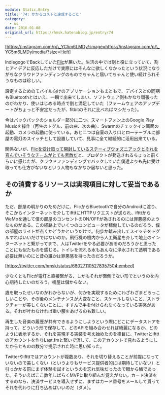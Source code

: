 ```yaml
---
module: Static.Entry
title: '74: かかるコストと達成すること'
category:
  - us
date: 2016-01-08
original_url: https://hmsk.hatenablog.jp/entry/74
---
```


[https://instagram.com/p/\_YC5m6LMDy/:image=https://instagram.com/p/\_YC5m6LMDy/media/?size=l:left]

IndiegogoでBackしていた[Flic](https://flic.io/)が届いた。生活の中では割と役に立っていて、割とアイデアに反応しただけで実際にはそんなに欲しくなかったという状況になりがちなクラウドファンディングのものでちゃんと届いてちゃんと使い続けられそうなものは珍しい。

設定するためのモバイル向けのアプリケーションもまともで、デバイスとの同期もBluetoothとはいえ、一瞬で出来てしまい、ソフトウェア側もかなり頑張ったのがわかり、使いはじめる時点で割と満足していた（ファームウェアのアップデートがちょっと不安定だったが、fitbitのそれに比べればマシだった）。

今はバックパックのショルダー部分に二つ。スマートフォン上のGoogle Play Musicを操作（再生のトグル、前の曲、次の曲）、Swarmのチェックイン画面の起動、カメラの起動に使っている。あと二つは自室の入り口とローテーブルに部屋の電灯のスイッチとして設置していて、見事に全て継続的に活用出来ている。

関係ないが、[Flicを受け取って開封しているステーィブウォズニアックとそれを喜んでいそうなチームがとても素敵だ](https://www.instagram.com/p/8nyFuPDOyK/?taken-by=flic.io)と、プロダクトが発送されるちょっと前くらいに感じたが、クラウドファンディングでバックしていた僕達よりも先に受け取っても仕方がないなという人物もなかなか居ないと思った。

## その消費するリソースは実現項目に対して妥当であるか

ただ、部屋の明かりのためだけに、FlicからBluetoothで自分のAndroidに渡り、そこからインターネットを介してiftttにHTTPリクエストが送られ、iftttからWeMoを通して僕の部屋のコンセントのON/OFFが為されるのには罪悪感のようなものがある。この経路上でいくつのコンピュータが稼働しているのだろう、僕の部屋のライトが点くかどうかというだけで。何歩か踏み出してスイッチをトグルすればいいだけではないのか。飛行機の機内から人工衛星を介して地上のインターネットと繋がってまで、人はTwitterをやる必要があるのだろうかと思ったことにも似たものを感じる。トイレを流れる水もあんなに浄水されて透明である必要は無いのにと昔の誰かは罪悪感を持ったのだろうか。


[https://twitter.com/hmsk/status/680271105278357504:embed]

少なくともFlicが電灯と直接繋がる、しかもそれが面倒でない形でというのを内心期待したいのだろう。桶屋は儲からない。

歳を取ったせいなのかわからないが、何かを実現するためにわざわざまどろっこしいことや、その後のメンテナンスが大変なこと、スケールしないこと、ストラクチャーが美しくないことに、すすんで手を付けられなくなっている実感がある。それが叶わなければ重い腰をあげるのも難しい。

再生した音楽の履歴が共有できるようにしようという際にどこにデータストアを持って、どういう形で保存して、どのAPIを組み合わせれば綺麗になるか、どのように表示するか、それを実現する実装を考え始めたのを横目に、Twitterとiftttのアカウントを作りLast.fmと繋いで流して、このアカウントで見れるようにしたからとものの数分で提示された時に思い知った。

Twitterやiftttではアカウントが複数あり、それを切り替えることが前提になっていないので美しくない（というよりもサービス提供者的には期待していない）と引っかかる前にまず体験を試すというのを忘れ気味だったので眼から鱗であった。そういえばここ数年しばらくMVPに取り組んだ覚えがない。カード決済をするのなら、決済サービスを導入せずに、まずはカード番号をメールして貰ってそれを代わりに打ち込めばいいのだ（ダメ）。
